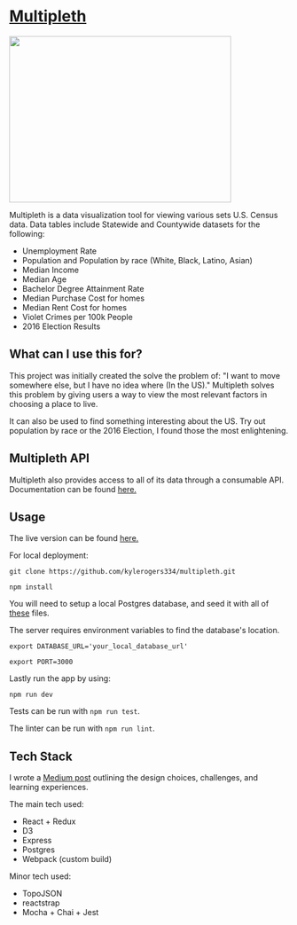 # [Multipleth](https://multipleth.herokuapp.com) #

<img src="https://i.imgur.com/izvcH4Y.png" style="height: 300px; width: 400px"/>

Multipleth is a data visualization tool for viewing various sets U.S. Census data.
Data tables include Statewide and Countywide datasets for the following: 
* Unemployment Rate 
* Population and Population by race (White, Black, Latino, Asian)
* Median Income
* Median Age
* Bachelor Degree Attainment Rate
* Median Purchase Cost for homes
* Median Rent Cost for homes
* Violet Crimes per 100k People
* 2016 Election Results

## What can I use this for? ##

This project was initially created the solve the problem of: "I want to move 
somewhere else, but I have no idea where (In the US)." Multipleth solves this problem 
by giving users a way to view the most relevant factors in choosing a place to live.

It can also be used to find something interesting about the US. Try out population
by race or the 2016 Election, I found those the most enlightening.


## Multipleth API ## 

Multipleth also provides access to all of its data through a consumable API.
Documentation can be found [here.](https://github.com/kylerogers334/multipleth/blob/master/API.md)

## Usage ##
The live version can be found [here.](https://multipleth.herokuapp.com)

For local deployment: 

`git clone https://github.com/kylerogers334/multipleth.git`

`npm install`

You will need to setup a local Postgres database, and seed it with all of 
[these](https://github.com/kylerogers334/multipleth/tree/master/server/sql) files.

The server requires environment variables to find the database's location.

`export DATABASE_URL='your_local_database_url'`

`export PORT=3000`

Lastly run the app by using:

`npm run dev`

Tests can be run with `npm run test`.

The linter can be run with `npm run lint`.

## Tech Stack ##

I wrote a [Medium post]() outlining the design choices, challenges, and learning experiences.

The main tech used: 

* React + Redux
* D3
* Express
* Postgres
* Webpack (custom build)

Minor tech used:
* TopoJSON
* reactstrap 
* Mocha + Chai + Jest